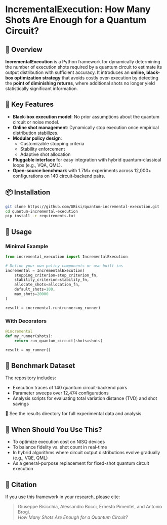 # IncrementalExecution: How Many Shots Are Enough for a Quantum Circuit?

## 🧠 Overview

**IncrementalExecution** is a Python framework for dynamically determining the number of execution shots required by a quantum circuit to estimate its output distribution with sufficient accuracy. It introduces an **online, black-box optimization strategy** that avoids costly over-execution by detecting the **point of diminishing returns**, where additional shots no longer yield statistically significant information.


## 🚀 Key Features

- **Black-box execution model**: No prior assumptions about the quantum circuit or noise model.
- **Online shot management**: Dynamically stop execution once empirical distribution stabilizes.
- **Modular policy design**:
  - Customizable stopping criteria
  - Stability enforcement
  - Adaptive shot allocation
- **Pluggable interface** for easy integration with hybrid quantum-classical loops (e.g., VQA, QML).
- **Open-source benchmark** with 1.7M+ experiments across 12,000+ configurations on 140 circuit-backend pairs.

## 📦 Installation

```bash
git clone https://github.com/GBisi/quantum-incremental-execution.git
cd quantum-incremental-execution
pip install -r requirements.txt
```

## 🔧 Usage

### Minimal Example

```python
from incremental_execution import IncrementalExecution

# Define your own policy components or use built-ins
incremental = IncrementalExecution(
    stopping_criterion=stop_criterion_fn,
    stability_criterion=stability_fn,
    allocate_shots=allocation_fn,
    default_shots=100,
    max_shots=20000
)

result = incremental.run(runner=my_runner)
```

### With Decorators

```python
@incremental
def my_runner(shots):
    return run_quantum_circuit(shots=shots)

result = my_runner()
```

## 🧪 Benchmark Dataset

The repository includes:
- Execution traces of 140 quantum circuit-backend pairs
- Parameter sweeps over 12,474 configurations
- Analysis scripts for evaluating total variation distance (TVD) and shot savings

📂 See the results directory for full experimental data and analysis.

## 🧭 When Should You Use This?

- To optimize execution cost on NISQ devices
- To balance fidelity vs. shot count in real-time
- In hybrid algorithms where circuit output distributions evolve gradually (e.g., VQE, QML)
- As a general-purpose replacement for fixed-shot quantum circuit execution

## 📄 Citation

If you use this framework in your research, please cite:

> Giuseppe Bisicchia, Alessandro Bocci, Ernesto Pimentel, and Antonio Brogi.  
> *How Many Shots Are Enough for a Quantum Circuit?*  